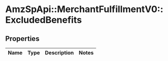 # AmzSpApi::MerchantFulfillmentV0::ExcludedBenefits

## Properties
Name | Type | Description | Notes
------------ | ------------- | ------------- | -------------

